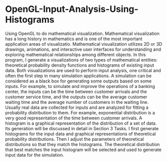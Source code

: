 # OpenGL-Input-Analysis-Using-Histograms
Using OpenGL to do mathematical visualization. 
Mathematical visualization has a long history in mathematics and is one of the most important application areas of visualizatio. Mathematical visualization utilizes 2D or 3D drawings, animations, and interactive user interfaces for understanding and exploring mathematical relationships among different objects.  In this program, I generate a visualizations of two types of mathematical entities: theoretical probability density functions and histograms of existing input data. Both visualizations are used to perform input analysis, one critical and often the first step in many simulation applications. A simulation can be considered as a black box for generating some outputs based on some inputs. For example, to simulate and improve the operations of a banking center, the inputs can be the time between customer arrivals and the customer service time, and the outputs can be the average customer waiting time and the average number of customers in the waiting line. Usually real data are collected for inputs and are analyzed for fitting a probability distribution to them.  For example, exponential distribution is a very good representation of the time between customer arrivals.
A histogram is a graphical representation of the distribution of a set of data. Its generation will be discussed in detail in Section 3 Tasks. I first generate histograms for the input data and graphical representations of theoretical probability distributions. Then I adjust the parameters of theoretical distributions so that they match the histograms. The theoretical distribution that best matches the input histogram will be selected and used to generate input data for the simulation.
